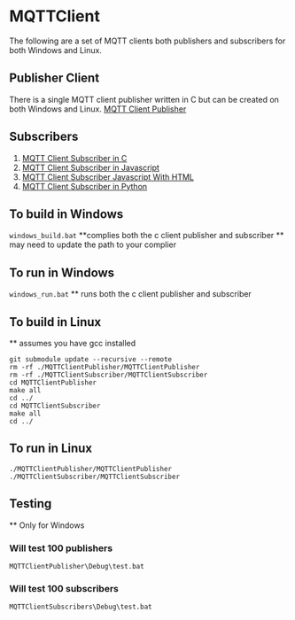 # MQTTClient

The following are a set of MQTT clients both publishers and subscribers for both Windows and Linux.

## Publisher Client

There is a single MQTT client publisher written in C but can be created on both Windows and Linux.
[MQTT Client Publisher](MQTTClientPublisher/README.md)

## Subscribers

1. [MQTT Client Subscriber in C](MQTTClientSubscriber/README.md)
2. [MQTT Client Subscriber in Javascript](MQTTClientSubscriberJavascript/README.md)
3. [MQTT Client Subscriber Javascript With HTML](MQTTClientSubscriberJavascriptWithHTML/README.md)
4. [MQTT Client Subscriber in Python](MQTTClientSubscriberPython/README.md)

## To build in Windows

```windows_build.bat```
**complies both the c client publisher and subscriber
** may need to update the path to your complier

## To run in Windows

```windows_run.bat```
** runs both the c client publisher and subscriber

## To build in Linux

** assumes you have gcc installed

`git submodule update --recursive --remote`  
`rm -rf ./MQTTClientPublisher/MQTTClientPublisher`  
`rm -rf ./MQTTClientSubscriber/MQTTClientSubscriber`  
`cd MQTTClientPublisher`  
`make all`  
`cd ../`  
`cd MQTTClientSubscriber`  
`make all`    
`cd ../`  

## To run in Linux

`./MQTTClientPublisher/MQTTClientPublisher`  
`./MQTTClientSubscriber/MQTTClientSubscriber`  

## Testing

** Only for Windows

### Will test 100 publishers

```MQTTClientPublisher\Debug\test.bat```

### Will test 100 subscribers

```MQTTClientSubscribers\Debug\test.bat```
